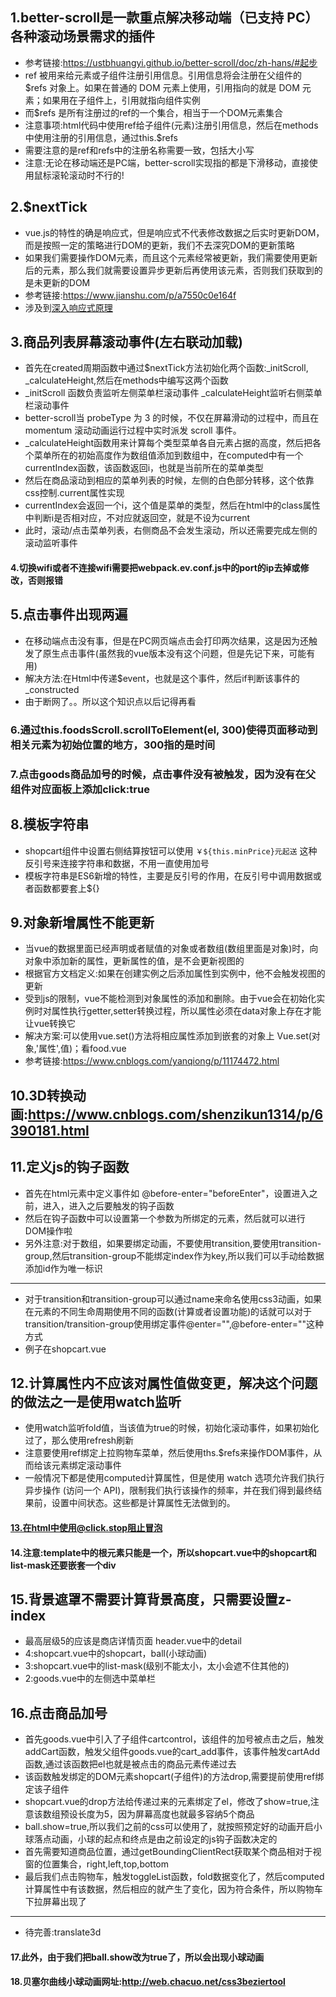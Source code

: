 ## 1.better-scroll是一款重点解决移动端（已支持 PC）各种滚动场景需求的插件
* 参考链接:https://ustbhuangyi.github.io/better-scroll/doc/zh-hans/#起步
* ref 被用来给元素或子组件注册引用信息。引用信息将会注册在父组件的 $refs 对象上。如果在普通的 DOM 元素上使用，引用指向的就是 DOM 元素；如果用在子组件上，引用就指向组件实例
* 而$refs 是所有注册过的ref的一个集合，相当于一个DOM元素集合
* 注意事项:html代码中使用ref给子组件(元素)注册引用信息，然后在methods中使用注册的引用信息，通过this.$refs
* 需要注意的是ref和refs中的注册名称需要一致，包括大小写
* 注意:无论在移动端还是PC端，better-scroll实现指的都是下滑移动，直接使用鼠标滚轮滚动时不行的!

## 2.$nextTick
* vue.js的特性的确是响应式，但是响应式不代表修改数据之后实时更新DOM，而是按照一定的策略进行DOM的更新，我们不去深究DOM的更新策略
* 如果我们需要操作DOM元素，而且这个元素经常被更新，我们需要使用更新后的元素，那么我们就需要设置异步更新后再使用该元素，否则我们获取到的是未更新的DOM
* 参考链接:https://www.jianshu.com/p/a7550c0e164f
* 涉及到[深入响应式原理](https://cn.vuejs.org/v2/guide/reactivity.html#search-query-sidebar)

## 3.商品列表屏幕滚动事件(左右联动加载)
* 首先在created周期函数中通过$nextTick方法初始化两个函数:_initScroll, _calculateHeight,然后在methods中编写这两个函数
* _initScroll 函数负责监听左侧菜单栏滚动事件 _calculateHeight监听右侧菜单栏滚动事件
* better-scroll当 probeType 为 3 的时候，不仅在屏幕滑动的过程中，而且在 momentum 滚动动画运行过程中实时派发 scroll 事件。
* _calculateHeight函数用来计算每个类型菜单各自元素占据的高度，然后把各个菜单所在的初始高度作为数组值添加到数组中，在computed中有一个currentIndex函数，该函数返回i，也就是当前所在的菜单类型
* 然后在商品滚动到相应的菜单列表的时候，左侧的白色部分转移，这个依靠css控制.current属性实现
* currentIndex会返回一个i，这个值是菜单的类型，然后在html中的class属性中判断i是否相对应，不对应就返回空，就是不设为current
* 此时，滚动/点击菜单列表，右侧商品不会发生滚动，所以还需要完成左侧的滚动监听事件

#### 4.切换wifi或者不连接wifi需要把webpack.ev.conf.js中的port的ip去掉或修改，否则报错

## 5.点击事件出现两遍
* 在移动端点击没有事，但是在PC网页端点击会打印两次结果，这是因为还触发了原生点击事件(虽然我的vue版本没有这个问题，但是先记下来，可能有用)
* 解决方法:在Html中传递$event，也就是这个事件，然后if判断该事件的_constructed
* 由于断网了。。所以这个知识点以后记得再看

### 6.通过this.foodsScroll.scrollToElement(el, 300)使得页面移动到相关元素为初始位置的地方，300指的是时间

### 7.点击goods商品加号的时候，点击事件没有被触发，因为没有在父组件对应面板上添加click:true

## 8.模板字符串
* shopcart组件中设置右侧结算按钮可以使用 `￥${this.minPrice}元起送` 这种反引号来连接字符串和数据，不用一直使用加号
* 模板字符串是ES6新增的特性，主要是反引号的作用，在反引号中调用数据或者函数都要套上${}

## 9.对象新增属性不能更新
* 当vue的数据里面已经声明或者赋值的对象或者数组(数组里面是对象)时，向对象中添加新的属性，更新属性的值，是不会更新视图的
* 根据官方文档定义:如果在创建实例之后添加属性到实例中，他不会触发视图的更新
* 受到js的限制，vue不能检测到对象属性的添加和删除。由于vue会在初始化实例时对属性执行getter,setter转换过程，所以属性必须在data对象上存在才能让vue转换它
* 解决方案:可以使用vue.set()方法将相应属性添加到嵌套的对象上 Vue.set(对象,'属性',值)；看food.vue
* 参考链接:https://www.cnblogs.com/yanqiong/p/11174472.html

## 10.3D转换动画:https://www.cnblogs.com/shenzikun1314/p/6390181.html
## 11.定义js的钩子函数
* 首先在html元素中定义事件如 @before-enter="beforeEnter"，设置进入之前，进入，进入之后要触发的钩子函数
* 然后在钩子函数中可以设置第一个参数为所绑定的元素，然后就可以进行DOM操作啦
* 另外注意:对于数组，如果要绑定动画，不要使用transition,要使用transition-group,然后transition-group不能绑定index作为key,所以我们可以手动给数据添加id作为唯一标识
---
* 对于transition和transition-group可以通过name来命名使用css3动画，如果在元素的不同生命周期使用不同的函数(计算或者设置功能)的话就可以对于transition/transition-group使用绑定事件@enter="",@before-enter=""这种方式
* 例子在shopcart.vue

## 12.计算属性内不应该对属性值做变更，解决这个问题的做法之一是使用watch监听
* 使用watch监听fold值，当该值为true的时候，初始化滚动事件，如果初始化过了，那么使用refresh刷新
* 注意要使用ref绑定上拉购物车菜单，然后使用ths.$refs来操作DOM事件，从而给该元素绑定滚动事件
* 一般情况下都是使用computed计算属性，但是使用 watch 选项允许我们执行异步操作 (访问一个 API)，限制我们执行该操作的频率，并在我们得到最终结果前，设置中间状态。这些都是计算属性无法做到的。

#### 13.在html中使用@click.stop阻止冒泡
#### 14.注意:template中的根元素只能是一个，所以shopcart.vue中的shopcart和list-mask还要嵌套一个div

## 15.背景遮罩不需要计算背景高度，只需要设置z-index
* 最高层级5的应该是商店详情页面 header.vue中的detail
* 4:shopcart.vue中的shopcart，ball(小球动画)
* 3:shopcart.vue中的list-mask(级别不能太小，太小会遮不住其他的)
* 2:goods.vue中的左侧选中菜单栏

## 16.点击商品加号
* 首先goods.vue中引入了子组件cartcontrol，该组件的加号被点击之后，触发addCart函数，触发父组件goods.vue的cart_add事件，该事件触发cartAdd函数,通过该函数把el也就是被点击的商品元素传递过去
* 该函数触发绑定的DOM元素shopcart(子组件)的方法drop,需要提前使用ref绑定该子组件
* shopcart.vue的drop方法给传递过来的元素绑定了el，修改了show=true,注意该数组预设长度为5，因为屏幕高度也就最多容纳5个商品
* ball.show=true,所以我们之前的css可以使用了，就按照预定好的动画开启小球落点动画，小球的起点和终点是由之前设定的js钩子函数决定的
* 首先需要知道商品位置，通过getBoundingClientRect获取某个商品相对于视窗的位置集合，right,left,top,bottom
* 最后我们点击购物车，触发toggleList函数，fold数据变化了，然后computed计算属性中有该数据，然后相应的就产生了变化，因为符合条件，所以购物车下拉屏幕出现了
---
* 待完善:translate3d


#### 17.此外，由于我们把ball.show改为true了，所以会出现小球动画
#### 18.贝塞尔曲线小球动画网址:http://web.chacuo.net/css3beziertool

